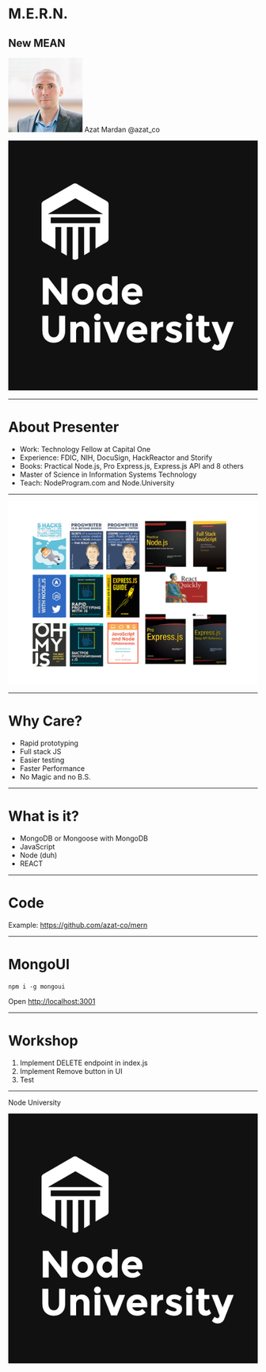 # M.E.R.N. 
## New MEAN 

![inline 100%](images/azat.jpeg)
Azat Mardan @azat_co

![inline right](images/nu.png)


---

# About Presenter

* Work: Technology Fellow at Capital One
* Experience: FDIC, NIH, DocuSign, HackReactor and Storify
* Books: Practical Node.js, Pro Express.js, Express.js API and 8 others
* Master of Science in Information Systems Technology
* Teach: NodeProgram.com and Node.University

---

![inline](images/azats-books-covers.png)

---

# Why Care?

* Rapid prototyping
* Full stack JS
* Easier testing
* Faster Performance
* No Magic and no B.S.

---

# What is it?

* MongoDB or Mongoose with MongoDB
* JavaScript
* Node (duh)
* REACT

---

# Code

Example: <https://github.com/azat-co/mern>

---

# MongoUI

```
npm i -g mongoui
```

Open <http://localhost:3001>

---

# Workshop

1. Implement DELETE endpoint in index.js
2. Implement Remove button in UI
3. Test

---

Node University

![inline](images/nu.png)